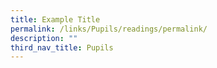 ```yaml
---
title: Example Title
permalink: /links/Pupils/readings/permalink/
description: ""
third_nav_title: Pupils
---
```

